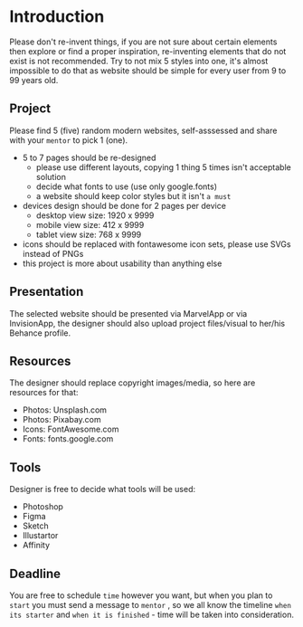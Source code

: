 # Introduction
Please don't re-invent things, if you are not sure about certain elements then explore or find a proper inspiration, re-inventing elements that do not exist is not recommended.
Try to not mix 5 styles into one, it's almost impossible to do that as website should be simple for every user from 9 to 99 years old.



## Project
Please find 5 (five) random modern websites, self-asssessed and share with your  `mentor` to pick 1 (one). 

- 5 to 7 pages should be re-designed 
    - please use different layouts, copying 1 thing 5 times isn't acceptable solution
    - decide what fonts to use (use only google.fonts)
    - a website should keep color styles but it isn't `a must`
- devices design should be done for 2 pages per device
    - desktop view size: 1920 x 9999
    - mobile view size: 412 x 9999
    - tablet view size: 768 x 9999
- icons should be replaced with fontawesome icon sets, please use SVGs instead of PNGs
- this project is more about usability than anything else



## Presentation
The selected website should be presented via MarvelApp or via InvisionApp, the designer should also upload project files/visual to her/his Behance profile.



## Resources
The designer should replace copyright images/media, so here are resources for that:
* Photos: Unsplash.com
* Photos: Pixabay.com
* Icons: FontAwesome.com
* Fonts: fonts.google.com



## Tools 
Designer is free to decide what tools will be used: 
- Photoshop
- Figma
- Sketch
- Illustartor
- Affinity



## Deadline
You are free to schedule `time` however you want, but when you plan to `start` you must send a message to `mentor` , so we all know the timeline `when its starter` and `when it is finished` - time will be taken into consideration.

